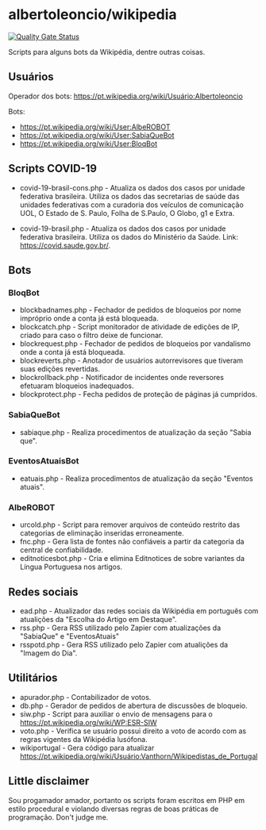 # albertoleoncio/wikipedia

[![Quality Gate Status](https://sonarcloud.io/api/project_badges/measure?project=albertoleoncio_wikipedia&metric=alert_status)](https://sonarcloud.io/summary/new_code?id=albertoleoncio_wikipedia)

Scripts para alguns bots da Wikipédia, dentre outras coisas.

## Usuários

Operador dos bots: https://pt.wikipedia.org/wiki/Usuário:Albertoleoncio

Bots: 

- https://pt.wikipedia.org/wiki/User:AlbeROBOT
- https://pt.wikipedia.org/wiki/User:SabiaQueBot
- https://pt.wikipedia.org/wiki/User:BloqBot

## Scripts COVID-19

- covid-19-brasil-cons.php - Atualiza os dados dos casos por unidade federativa brasileira. Utiliza os dados das secretarias de saúde das unidades federativas com a curadoria dos veículos de comunicação UOL, O Estado de S. Paulo, Folha de S.Paulo, O Globo, g1 e Extra.

- covid-19-brasil.php - Atualiza os dados dos casos por unidade federativa brasileira. Utiliza os dados do Ministério da Saúde. Link: https://covid.saude.gov.br/.

## Bots

### BloqBot

- blockbadnames.php - Fechador de pedidos de bloqueios por nome impróprio onde a conta já está bloqueada.
- blockcatch.php - Script monitorador de atividade de edições de IP, criado para caso o filtro deixe de funcionar.
- blockrequest.php - Fechador de pedidos de bloqueios por vandalismo onde a conta já está bloqueada.
- blockreverts.php - Anotador de usuários autorrevisores que tiveram suas edições revertidas.
- blockrollback.php - Notificador de incidentes onde reversores efetuaram bloqueios inadequados.
- blockprotect.php - Fecha pedidos de proteção de páginas já cumpridos.

### SabiaQueBot

- sabiaque.php - Realiza procedimentos de atualização da seção "Sabia que".

### EventosAtuaisBot

- eatuais.php - Realiza procedimentos de atualização da seção "Eventos atuais".

### AlbeROBOT

- urcold.php - Script para remover arquivos de conteúdo restrito das categorias de eliminação inseridas erroneamente.
- fnc.php - Gera lista de fontes não confiáveis a partir da categoria da central de confiabilidade.
- editnoticesbot.php - Cria e elimina Editnotices de sobre variantes da Língua Portuguesa nos artigos.

## Redes sociais

- ead.php - Atualizador das redes sociais da Wikipédia em português com atualições da "Escolha do Artigo em Destaque".
- rss.php - Gera RSS utilizado pelo Zapier com atualizações da "SabiaQue" e "EventosAtuais"
- rsspotd.php - Gera RSS utilizado pelo Zapier com atualições da "Imagem do Dia".

## Utilitários

- apurador.php - Contabilizador de votos.
- db.php - Gerador de pedidos de abertura de discussões de bloqueio.
- siw.php - Script para auxiliar o envio de mensagens para o https://pt.wikipedia.org/wiki/WP:ESR-SIW
- voto.php - Verifica se usuário possui direito a voto de acordo com as regras vigentes da Wikipédia lusófona.
- wikiportugal - Gera código para atualizar https://pt.wikipedia.org/wiki/Usuário:Vanthorn/Wikipedistas_de_Portugal

## Little disclaimer

Sou progamador amador, portanto os scripts foram escritos em PHP em estilo procedural e violando diversas regras de boas práticas de programação. Don't judge me.
